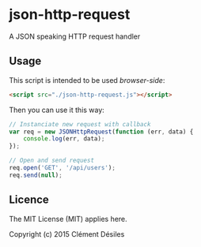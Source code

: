 # json-http-request

A JSON speaking HTTP request handler

## Usage

This script is intended to be used *browser-side*:

```html
<script src="./json-http-request.js"></script>
```

Then you can use it this way:

```javascript
// Instanciate new request with callback
var req = new JSONHttpRequest(function (err, data) {
    console.log(err, data);
});

// Open and send request
req.open('GET', '/api/users');
req.send(null);
```

## Licence

The MIT License (MIT) applies here.

Copyright (c) 2015 Clément Désiles
